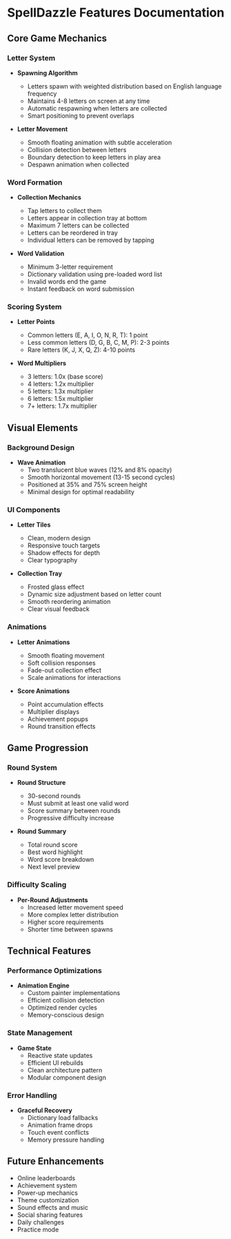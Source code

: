 # SpellDazzle Features Documentation

## Core Game Mechanics

### Letter System
- **Spawning Algorithm**
  - Letters spawn with weighted distribution based on English language frequency
  - Maintains 4-8 letters on screen at any time
  - Automatic respawning when letters are collected
  - Smart positioning to prevent overlaps

- **Letter Movement**
  - Smooth floating animation with subtle acceleration
  - Collision detection between letters
  - Boundary detection to keep letters in play area
  - Despawn animation when collected

### Word Formation
- **Collection Mechanics**
  - Tap letters to collect them
  - Letters appear in collection tray at bottom
  - Maximum 7 letters can be collected
  - Letters can be reordered in tray
  - Individual letters can be removed by tapping

- **Word Validation**
  - Minimum 3-letter requirement
  - Dictionary validation using pre-loaded word list
  - Invalid words end the game
  - Instant feedback on word submission

### Scoring System
- **Letter Points**
  - Common letters (E, A, I, O, N, R, T): 1 point
  - Less common letters (D, G, B, C, M, P): 2-3 points
  - Rare letters (K, J, X, Q, Z): 4-10 points

- **Word Multipliers**
  - 3 letters: 1.0x (base score)
  - 4 letters: 1.2x multiplier
  - 5 letters: 1.3x multiplier
  - 6 letters: 1.5x multiplier
  - 7+ letters: 1.7x multiplier

## Visual Elements

### Background Design
- **Wave Animation**
  - Two translucent blue waves (12% and 8% opacity)
  - Smooth horizontal movement (13-15 second cycles)
  - Positioned at 35% and 75% screen height
  - Minimal design for optimal readability

### UI Components
- **Letter Tiles**
  - Clean, modern design
  - Responsive touch targets
  - Shadow effects for depth
  - Clear typography

- **Collection Tray**
  - Frosted glass effect
  - Dynamic size adjustment based on letter count
  - Smooth reordering animation
  - Clear visual feedback

### Animations
- **Letter Animations**
  - Smooth floating movement
  - Soft collision responses
  - Fade-out collection effect
  - Scale animations for interactions

- **Score Animations**
  - Point accumulation effects
  - Multiplier displays
  - Achievement popups
  - Round transition effects

## Game Progression

### Round System
- **Round Structure**
  - 30-second rounds
  - Must submit at least one valid word
  - Score summary between rounds
  - Progressive difficulty increase

- **Round Summary**
  - Total round score
  - Best word highlight
  - Word score breakdown
  - Next level preview

### Difficulty Scaling
- **Per-Round Adjustments**
  - Increased letter movement speed
  - More complex letter distribution
  - Higher score requirements
  - Shorter time between spawns

## Technical Features

### Performance Optimizations
- **Animation Engine**
  - Custom painter implementations
  - Efficient collision detection
  - Optimized render cycles
  - Memory-conscious design

### State Management
- **Game State**
  - Reactive state updates
  - Efficient UI rebuilds
  - Clean architecture pattern
  - Modular component design

### Error Handling
- **Graceful Recovery**
  - Dictionary load fallbacks
  - Animation frame drops
  - Touch event conflicts
  - Memory pressure handling

## Future Enhancements
- Online leaderboards
- Achievement system
- Power-up mechanics
- Theme customization
- Sound effects and music
- Social sharing features
- Daily challenges
- Practice mode
